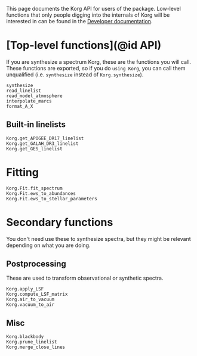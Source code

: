 This page documents the Korg API for users of the package. Low-level functions that only people 
digging into the internals of Korg will be interested in can be found in the 
[Developer documentation](@ref).

# [Top-level functions](@id API)
If you are synthesize a spectrum Korg, these are the functions you will call.  
These functions are exported, so if you do `using Korg`, you can call them unqualified (i.e.
`synthesize` instead of `Korg.synthesize`).  

```@docs
synthesize
read_linelist
read_model_atmosphere
interpolate_marcs
format_A_X
```

## Built-in linelists
```@docs
Korg.get_APOGEE_DR17_linelist
Korg.get_GALAH_DR3_linelist
Korg.get_GES_linelist
```

# Fitting
```@docs
Korg.Fit.fit_spectrum
Korg.Fit.ews_to_abundances
Korg.Fit.ews_to_stellar_parameters
```

# Secondary functions
You don't need use these to synthesize spectra, but they might be relevant depending on what you are 
doing.

## Postprocessing
These are used to transform observational or synthetic spectra.

```@docs
Korg.apply_LSF
Korg.compute_LSF_matrix
Korg.air_to_vacuum
Korg.vacuum_to_air
```

## Misc

```@docs
Korg.blackbody
Korg.prune_linelist
Korg.merge_close_lines
```
